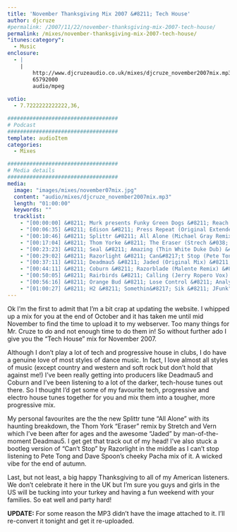```yaml
---
title: 'November Thanksgiving Mix 2007 &#8211; Tech House'
author: djcruze
#permalink: /2007/11/22/november-thanksgiving-mix-2007-tech-house/
permalink: /mixes/november-thanksgiving-mix-2007-tech-house/
"itunes:category":
  - Music
enclosure:
  - |
    |
        http://www.djcruzeaudio.co.uk/mixes/djcruze_november2007mix.mp3
        65792000
        audio/mpeg
        
votio:
  - 7.7222222222222,36,

###################################
# Podcast
###################################
template: audioItem
categories:
  - Mixes

###################################
# Media details
###################################
media:
  image: "images/mixes/november07mix.jpg"
  content: "audio/mixes/djcruze_november2007mix.mp3"
  length: "01:00:00"
  keywords: ""
  tracklist:
    - "[00:00:00] &#8211; Murk presents Funky Green Dogs &#8211; Reach For Me (TV Rock &#038; Dirty South Remix) &#8211; CR2"
    - "[00:06:35] &#8211; Edison &#8211; Press Repeat (Original Extended Mix) &#8211; Rebirth"
    - "[00:10:46] &#8211; Splittr &#8211; All Alone (Michael Gray Remix) &#8211; Eye Industries"
    - "[00:17:04] &#8211; Thom Yorke &#8211; The Eraser (Strech &#038; Vern Edit) &#8211; White"
    - "[00:23:23] &#8211; Seal &#8211; Amazing (Thin White Duke Dub) &#8211; Warner Bros."
    - "[00:29:02] &#8211; Razorlight &#8211; Can&#8217;t Stop (Pete Tong and Dave Spoon Pure Pacha Mix) &#8211; White"
    - "[00:37:11] &#8211; Deadmau5 &#8211; Jaded (Original Mix) &#8211; Mau5trap"
    - "[00:44:11] &#8211; Coburn &#8211; Razorblade (Malente Remix) &#8211; Ego"
    - "[00:50:05] &#8211; Rairbirds &#8211; Calling (Jerry Ropero Vox) &#8211; One Little Indian"
    - "[00:56:16] &#8211; Orange Bud &#8211; Lose Control &#8211; Analyzed Records"
    - "[01:00:27] &#8211; H2 &#8211; Somethin&#8217; Sik &#8211; JFunk"
---
```


Ok I&#8217;m the first to admit that I&#8217;m a bit crap at updating the website. I whipped up a mix for you at the end of October and it has taken me until mid November to find the time to upload it to my webserver. Too many things for Mr. Cruze to do and not enough time to do them in! So without further ado I give you the &#8220;Tech House&#8221; mix for November 2007.

Although I don&#8217;t play a lot of tech and progressive house in clubs, I do have a genuine love of most styles of dance music. In fact, I love almost all styles of music (except country and western and soft rock but don&#8217;t hold that against me!) I&#8217;ve been really getting into producers like Deadmau5 and Coburn and I&#8217;ve been listening to a lot of the darker, tech-house tunes out there. So I thought I&#8217;d get some of my favourite tech, progressive and electro house tunes together for you and mix them into a tougher, more progressive mix.

My personal favourites are the the new Splittr tune &#8220;All Alone&#8221; with its haunting breakdown, the Thom York &#8220;Eraser&#8221; remix by Stretch and Vern which I&#8217;ve been after for ages and the awesome &#8220;Jaded&#8221; by man-of-the-moment Deadmau5. I get get that track out of my head! I&#8217;ve also stuck a bootleg version of &#8220;Can&#8217;t Stop&#8221; by Razorlight in the middle as I can&#8217;t stop listening to Pete Tong and Dave Spoon&#8217;s cheeky Pacha mix of it. A wicked vibe for the end of autumn.

Last, but not least, a big happy Thanksgiving to all of my American listeners. We don&#8217;t celebrate it here in the UK but I&#8217;m sure you guys and girls in the US will be tucking into your turkey and having a fun weekend with your families. So eat well and party hard!

**UPDATE:** For some reason the MP3 didn&#8217;t have the image attached to it. I&#8217;ll re-convert it tonight and get it re-uploaded.
